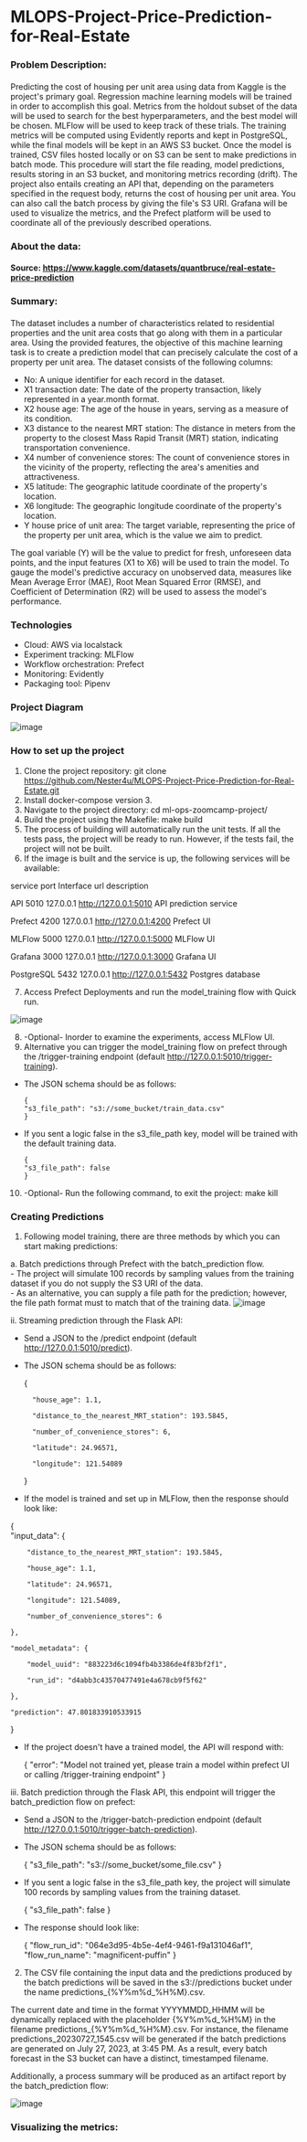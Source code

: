 # MLOPS-Project-Price-Prediction-for-Real-Estate
### Problem Description:
#### 
Predicting the cost of housing per unit area using data from Kaggle is the project's primary goal. Regression machine learning models will be trained in order to accomplish this goal. Metrics from the holdout subset of the data will be used to search for the best hyperparameters, and the best model will be chosen. MLFlow will be used to keep track of these trials. The training metrics will be computed using Evidently reports and kept in PostgreSQL, while the final models will be kept in an AWS S3 bucket. Once the model is trained, CSV files hosted locally or on S3 can be sent to make predictions in batch mode. This procedure will start the file reading, model predictions, results storing in an S3 bucket, and monitoring metrics recording (drift).
The project also entails creating an API that, depending on the parameters specified in the request body, returns the cost of housing per unit area. You can also call the batch process by giving the file's S3 URI.
Grafana will be used to visualize the metrics, and the Prefect platform will be used to coordinate all of the previously described operations.
### About the data:
#### Source: https://www.kaggle.com/datasets/quantbruce/real-estate-price-prediction
### Summary:
#### 
The dataset includes a number of characteristics related to residential properties and the unit area costs that go along with them in a particular area. Using the provided features, the objective of this machine learning task is to create a prediction model that can precisely calculate the cost of a property per unit area.
The dataset consists of the following columns:
-	No: A unique identifier for each record in the dataset.
-	X1 transaction date: The date of the property transaction, likely represented in a year.month format.
-	X2 house age: The age of the house in years, serving as a measure of its condition.
- X3 distance to the nearest MRT station: The distance in meters from the property to the closest Mass Rapid Transit (MRT) station, indicating transportation convenience.
-	X4 number of convenience stores: The count of convenience stores in the vicinity of the property, reflecting the area's amenities and attractiveness.
-	X5 latitude: The geographic latitude coordinate of the property's location.
-	X6 longitude: The geographic longitude coordinate of the property's location.
-	Y house price of unit area: The target variable, representing the price of the property per unit area, which is the value we aim to predict.

The goal variable (Y) will be the value to predict for fresh, unforeseen data points, and the input features (X1 to X6) will be used to train the model. To gauge the model's predictive accuracy on unobserved data, measures like Mean Average Error (MAE), Root Mean Squared Error (RMSE), and Coefficient of Determination (R2) will be used to assess the model's performance.
### Technologies
-	Cloud: AWS via localstack
-	Experiment tracking: MLFlow
-	Workflow orchestration: Prefect
-	Monitoring: Evidently
-	Packaging tool: Pipenv

### Project Diagram
![image](https://github.com/user-attachments/assets/e5f8949e-9cd6-4bc9-abe0-dca66c09f921)

### How to set up the project

1.	Clone the project repository:
git clone https://github.com/Nester4u/MLOPS-Project-Price-Prediction-for-Real-Estate.git
2.	Install docker-compose version 3.
3.	Navigate to the project directory:
cd ml-ops-zoomcamp-project/
4.	Build the project using the Makefile:
make build
5.	The process of building will automatically run the unit tests. If all the tests pass, the project will be ready to run. However, if the tests fail, the project will not be built.
6.	If the image is built and the service is up, the following services will be available:
   
service	port	Interface	url	description

API	5010	127.0.0.1	http://127.0.0.1:5010 API prediction service

Prefect	4200	127.0.0.1	http://127.0.0.1:4200 Prefect UI

MLFlow	5000	127.0.0.1	http://127.0.0.1:5000 MLFlow UI

Grafana	3000	127.0.0.1	http://127.0.0.1:3000 Grafana UI

PostgreSQL	5432	127.0.0.1	http://127.0.0.1:5432 Postgres database

7.	Access Prefect Deployments and run the model_training flow with Quick run.

![image](https://github.com/user-attachments/assets/5f4a37b7-aba0-4056-85bb-1fee4dcc8247)

8.	-Optional- Inorder to examine the experiments, access MLFlow UI.
9.	Alternative you can trigger the model_training flow on prefect through the /trigger-training endpoint (default http://127.0.0.1:5010/trigger-training).
-	The JSON schema should be as follows:
  
        {
	    "s3_file_path": "s3://some_bucket/train_data.csv"
        }

-	If you sent a logic false in the s3_file_path key, model will be trained with the default training data.

        {
        "s3_file_path": false
        }

10.	-Optional- Run the following command, to exit the project:
make kill

### Creating Predictions
1.	Following model training, there are three methods by which you can start making predictions:
   
a.	Batch predictions through Prefect with the batch_prediction flow.   
     -	The project will simulate 100 records by sampling values from the training dataset if you do not supply the S3 URI of the data.     
     -	As an alternative, you can supply a file path for the prediction; however, the file path format must to match that of the training data.
![image](https://github.com/user-attachments/assets/238b63b2-4e31-4747-a301-d0c033f47ed3)

ii. Streaming prediction through the Flask API:
- Send a JSON to the /predict endpoint (default http://127.0.0.1:5010/predict).
- The JSON schema should be as follows:

  {

	    "house_age": 1.1,
     
	    "distance_to_the_nearest_MRT_station": 193.5845,
     
	    "number_of_convenience_stores": 6,
     
	    "latitude": 24.96571,
     
	    "longitude": 121.54089
  }
  
-	If the model is trained and set up in MLFlow, then the response should look like:

{  
    "input_data": {   
    
        "distance_to_the_nearest_MRT_station": 193.5845,
  
        "house_age": 1.1,
  
        "latitude": 24.96571,
  
        "longitude": 121.54089,
  
        "number_of_convenience_stores": 6
  
    },
  
    "model_metadata": {
  
        "model_uuid": "883223d6c1094fb4b3386de4f83bf2f1",
  
        "run_id": "d4abb3c43570477491e4a678cb9f5f62"
  
    },
  
    "prediction": 47.801833910533915
  
}
-	If the project doesn't have a trained model, the API will respond with:
  
    {
    "error": "Model not trained yet, please train a model within prefect UI or calling /trigger-training endpoint"
    }
 	
iii. Batch prediction through the Flask API, this endpoint will trigger the batch_prediction flow on prefect:
- Send a JSON to the /trigger-batch-prediction endpoint (default http://127.0.0.1:5010/trigger-batch-prediction).
- The JSON schema should be as follows:
  
     {
  	    "s3_file_path": "s3://some_bucket/some_file.csv"
     }
-	If you sent a logic false in the s3_file_path key, the project will simulate 100 records by sampling values from the training dataset.
  
     {
   "s3_file_path": false
     }
-	The response should look like:
  
     {
    "flow_run_id": "064e3d95-4b5e-4ef4-9461-f9a131046af1",
    "flow_run_name": "magnificent-puffin"
     }

2.	The CSV file containing the input data and the predictions produced by the batch predictions will be saved in the s3://predictions bucket under the name predictions_{%Y%m%d_%H%M}.csv.
   
The current date and time in the format YYYYMMDD_HHMM will be dynamically replaced with the placeholder {%Y%m%d_%H%M} in the filename predictions_{%Y%m%d_%H%M}.csv. For instance, the filename predictions_20230727_1545.csv will be generated if the batch predictions are generated on July 27, 2023, at 3:45 PM. As a result, every batch forecast in the S3 bucket can have a distinct, timestamped filename.

Additionally, a process summary will be produced as an artifact report by the batch_prediction flow:

![image](https://github.com/user-attachments/assets/5a8ffa63-7dcc-4beb-89b3-fd286b7b51e2)

### Visualizing the metrics:

